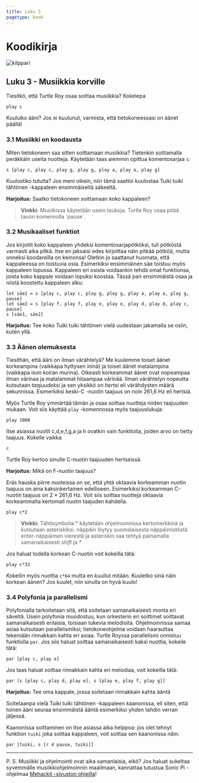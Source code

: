 ```yaml
--- 
title: Luku 3
pagetype: book
---
```


# Koodikirja

<div><img id="turtle-character" src="/images/turtle1.png" alt="kilppari"></div>

## Luku 3 - Musiikkia korville

Tiesitkö, että Turtle Roy osaa soittaa musiikkia? Kokelepa

    play c

Kuuluiko ääni? Jos ei kuulunut, varmista, että tietokoneessasi on äänet päällä!

### 3.1 Musiikki on koodausta

Miten tietokoneen saa sitten soittamaan musiikkia? Tietenkin soittamalla peräkkäin useita nuotteja. 
Käytetään taas aiemmin opittua komentosarjaa `s`:

    s [play c, play c, play g, play g, play a, play a, play g]

Kuulostiko tutulta? Jos meni oikein, niin tämä saattoi kuulostaa Tuiki tuiki tähtönen -kappaleen ensimmäiseltä säkeeltä.

**Harjoitus:** Saatko tietokoneen soittamaan koko kappaleen?

<blockquote class="cloud-small">
  <strong>Vinkki:</strong> Musiikissa käytetään usein taukoja. Turtle Roy osaa pitää tauon komennolla `pause`.
  <div class="robot"></div>
</blockquote>

### 3.2 Musikaaliset funktiot

Jos kirjoitit koko kappaleen yhdeksi komentosarjapötköksi, tuli pötköstä varmasti aika pitkä. 
Itse en jaksaisi edes kirjoittaa näin pitkää pötköä, mutta onneksi koodareilla on keinonsa! Oletkin jo saattanut huomata, että
kappaleessa on toistuvia osia. Esimerkiksi ensimmäinen säe toistuu myös kappaleen lopussa. Kappaleen eri osista voidaankin 
tehdä omat funktionsa, joista koko kappale voidaan lopuksi koostaa. 
Tässä pari ensimmäistä osaa ja niistä koostettu kappaleen alku:

    let säe1 = s [play c, play c, play g, play g, play a, play a, play g, pause]
    let säe2 = s [play f, play f, play e, play e, play d, play d, play c, pause]
    s [säe1, säe2]

**Harjoitus:** Tee koko Tuiki tuiki tähtönen vielä uudestaan jakamalla se osiin, kuten yllä.

### 3.3 Äänen olemuksesta

Tiesithän, että ääni on ilman värähtelyä? Me kuulemme toiset äänet korkeampina (vaikkapa hyttysen ininä) ja 
toiset äänet matalampina (vaikkapa ison koiran murina). Oikeasti korkeammat äänet ovat nopeampaa ilman värinaa ja 
matalammat hitaampaa värinää. Ilman värähtelyn nopeutta kutsutaan *taajuudeksi* ja sen yksikkö on *hertsi* eli 
värähdysten määrä sekunnissa. Esimerkiksi keski-C -nuotin taajuus on noin 261,6 Hz eli hertsiä.

Myös Turtle Roy ymmärtää tämän ja osaa soittaa nuotteja niiden taajuuden mukaan. Voit siis käyttää `play` -komennossa myös
taajuuslukuja:

    play 1000

Itse asiassa nuotit c,d,e,f,g,a ja h ovatkin vain funktioita, joiden arvo on tietty taajuus. Kokeile vaikka

    c

Turtle Roy kertoo sinulle C-nuotin taajuuden hertseissä.

**Harjoitus:** Mikä on F-nuotin taajuus?

Eräs hauska piirre nuoteissa on se, että yhtä oktaavia korkeamman nuotin taajuus on aina kaksinkertainen edelliseen. Esimerkiksi
korkeamman C-nuotin taajuus on 2 * 261,6 Hz. Voit siis soittaa nuotteja oktaavia korkeammalta kertomall nuotin taajuden kahdella.

    play c*2

<blockquote class="os-specific os-mac browser-specific  browser-firefox">
  <strong>Vinkki:</strong> Tähtisymbolia * käytetään ohjelmoinnissa kertomerkkinä ja kutsutaan asteriskiksi.
  näppäin löytyy suomalaisesta näppäimistöstä enter-näppäimen vierestä ja asteriskin saa tehtyä painamalla samanaikaisesti 
  <em class="key">shift</em> ja <em class="key">*</em> 
  <div class="robot"></div>
</blockquote>

Jos haluat todella korkean C-nuotin voit kokeilla tätä:

    play c*32

Kokeilin myös nuottia `c*64` mutta en kuullut mitään. Kuuletko sinä näin korkean äänen? Jos kuulet, niin sinulla on hyvä kuulo!

### 3.4 Polyfonia ja parallelismi

Polyfonialla tarkoitetaan sitä, että soitetaan samanaikaisesti monta eri säveltä. Usein polyfonia muodostuu, kun orkesterin eri soittimet soittavat samanaikaisesti erilaisia, toisiaan tukevia melodioita. Ohjelmoinnissa samaa asiaa kutsutaan parallelismiksi; tietokoneohjelma voidaan haarauttaa tekemään rinnakkain kahta eri asiaa. Turtle Royssa parallelismi onnistuu funktiolla `par`. Jos siis haluat soittaa samanaikaisesti kaksi nuottia, kokeile tätä:

    par [play c, play e]

Jos taas haluat soittaa rinnakkain kahta eri melodiaa, voit kokeilla tätä:

    par [s [play c, play d, play e], s [play e, play f, play g]]

**Harjoitus:** Tee oma kappale, jossa soitetaan rinnakkain kahta ääntä

Soitetaanpa vielä Tuiki tuiki tähtönen -kappaleen kaanonissa, eli siten, että toinen ääni seuraa ensimmäistä ääntä esimerkiksi yhden tahdin verran jäljessä.

Kaanonissa soittaminen on itse asiassa aika helppoa: jos olet tehnyt funktion `tuiki` joka soittaa kappaleen, voit soittaa sen kaanonissa näin:

    par [tuiki, s [r 4 pause, tuiki]]

***

P. S. Musiikki ja ohjelmointi ovat aika samanlaisia, eikö? Jos haluat sukeltaa syvemmälle musiikkiohjelmoinnin maailmaan, kannattaa tutustua Sonic Pi -ohjelmaa [Mehackit -sivuston ohjeilla](http://sonic-pi.mehackit.org/index_fi.html)!
